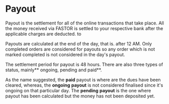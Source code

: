 # Payout 

Payout is the settlement for all of the online transactions that take place. All the money received via FASTOR is settled to your respective bank after the applicable charges are deducted. to

Payouts are calculated at the end of the day, that is. after 12 AM. Only completed orders are considered for payouts so any order which is not marked completed is not considered in the day's payout.

The settlement period for payout is 48 hours. There are also three types of status, mainly** ongoing, pending and paid**. 

As the name suggested, the **paid** payout is where are the dues have been cleared, whereas, the **ongoing** **payout** is not considered finalised since it's ongoing on that particular day. The **pending** **payout** is the one where payout has been calculated but the money has not been deposited yet.  

